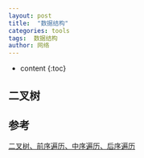 ```yaml
---
layout: post
title:  "数据结构"
categories: tools
tags:  数据结构
author: 网络
---
```


* content
{:toc}












## 二叉树

## 参考

[二叉树、前序遍历、中序遍历、后序遍历](https://www.cnblogs.com/lanhaicode/p/10358736.html)
